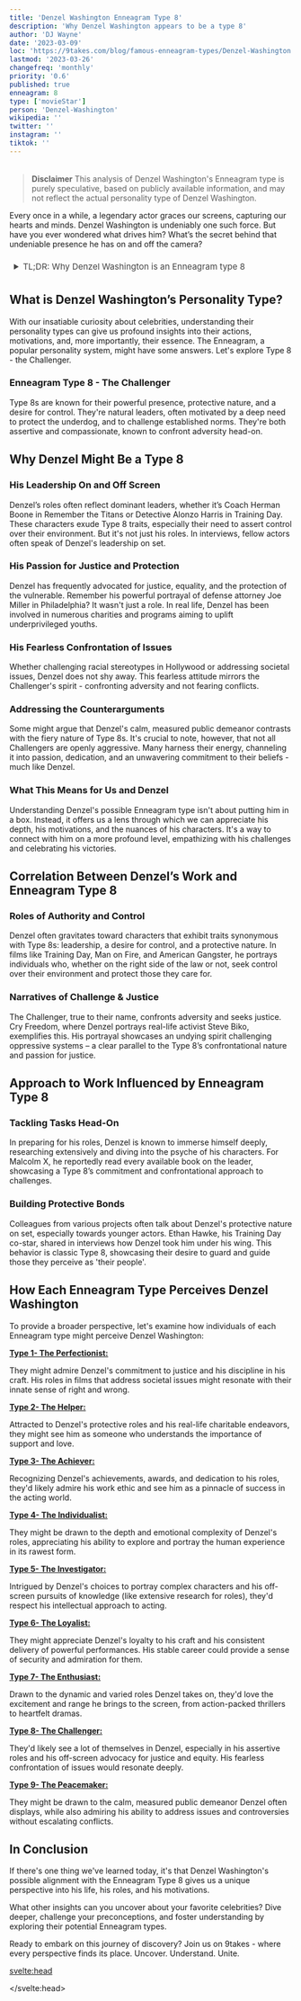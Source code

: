 ```yaml
---
title: 'Denzel Washington Enneagram Type 8'
description: 'Why Denzel Washington appears to be a type 8'
author: 'DJ Wayne'
date: '2023-03-09'
loc: 'https://9takes.com/blog/famous-enneagram-types/Denzel-Washington'
lastmod: '2023-03-26'
changefreq: 'monthly'
priority: '0.6'
published: true
enneagram: 8
type: ['movieStar']
person: 'Denzel-Washington'
wikipedia: ''
twitter: ''
instagram: ''
tiktok: ''
---
```


<!-- // notes:  -->

<script>
	import  PopCard  from "../../../lib/components/atoms/PopCard.svelte";
</script>
<div
	style="display: flex;
    justify-content: center;
    margin: 1rem 0;
	"
>
	<PopCard
		image={`/types/8s/${'Denzel-Washington'}.webp`}
		showIcon={false}
		displayText="Denzel Washington"
		subtext=""
	/>
</div>

> **Disclaimer** This analysis of Denzel Washington's Enneagram type is purely speculative, based on publicly available information, and may not reflect the actual personality type of Denzel Washington.

<p class="firstLetter">Every once in a while, a legendary actor graces our screens, capturing our hearts and minds. Denzel Washington is undeniably one such force. But have you ever wondered what drives him? What’s the secret behind that undeniable presence he has on and off the camera?</p>

<details>
<summary class="accordion">TL;DR: Why Denzel Washington is an Enneagram type 8</summary>
<div class="panel">
<ul>
<li><b>Iconic Roles & Type 8 Traits:</b> When we think of Denzel Washington, roles of authority, leadership, and control immediately come to mind. Films like Training Day and American Gangster showcase characters with a fierce desire for control and protection, closely mirroring Type 8's powerful presence and protective nature.
</li>
<li><b>Denzel's Inner World:</b> Behind the limelight, Denzel might grapple with a deep need to shield and safeguard, a hallmark of Type 8s. This could manifest in how he approaches relationships, daily interactions, and even his dedication to roles, driven by an intrinsic desire to challenge established norms and fight for the underdog.
</li>
<li><b>Navigating Controversy:</b> Denzel hasn’t been without his share of controversies. Whether addressing criticisms or confronting societal issues, his assertive stand can be traced back to the Type 8's childhood wounds of feeling betrayed or manipulated. Understanding this can foster empathy, realizing that this boldness might stem from deeper vulnerabilities.
</li>
<li><b>Motivation Behind Actions:</b> At the heart of Denzel's professional choices, interactions, and even challenges is a core Type 8 motivation: the desire for control and the avoidance of vulnerability. From his meticulous preparation for roles to his leadership on set, each decision can be seen as an embodiment of his speculated Enneagram type's innate drives.
</li>
</ul>
  </div>
</details>

## What is Denzel Washington’s Personality Type?

With our insatiable curiosity about celebrities, understanding their personality types can give us profound insights into their actions, motivations, and, more importantly, their essence. The Enneagram, a popular personality system, might have some answers. Let's explore Type 8 - the Challenger.

### Enneagram Type 8 - The Challenger

Type 8s are known for their powerful presence, protective nature, and a desire for control. They're natural leaders, often motivated by a deep need to protect the underdog, and to challenge established norms. They're both assertive and compassionate, known to confront adversity head-on.

## Why Denzel Might Be a Type 8

### His Leadership On and Off Screen

Denzel’s roles often reflect dominant leaders, whether it’s Coach Herman Boone in Remember the Titans or Detective Alonzo Harris in Training Day. These characters exude Type 8 traits, especially their need to assert control over their environment. But it's not just his roles. In interviews, fellow actors often speak of Denzel's leadership on set.

### His Passion for Justice and Protection

Denzel has frequently advocated for justice, equality, and the protection of the vulnerable. Remember his powerful portrayal of defense attorney Joe Miller in Philadelphia? It wasn't just a role. In real life, Denzel has been involved in numerous charities and programs aiming to uplift underprivileged youths.

### His Fearless Confrontation of Issues

Whether challenging racial stereotypes in Hollywood or addressing societal issues, Denzel does not shy away. This fearless attitude mirrors the Challenger's spirit - confronting adversity and not fearing conflicts.

### Addressing the Counterarguments

Some might argue that Denzel's calm, measured public demeanor contrasts with the fiery nature of Type 8s. It's crucial to note, however, that not all Challengers are openly aggressive. Many harness their energy, channeling it into passion, dedication, and an unwavering commitment to their beliefs - much like Denzel.

### What This Means for Us and Denzel

Understanding Denzel's possible Enneagram type isn't about putting him in a box. Instead, it offers us a lens through which we can appreciate his depth, his motivations, and the nuances of his characters. It's a way to connect with him on a more profound level, empathizing with his challenges and celebrating his victories.

## Correlation Between Denzel’s Work and Enneagram Type 8

### Roles of Authority and Control

Denzel often gravitates toward characters that exhibit traits synonymous with Type 8s: leadership, a desire for control, and a protective nature. In films like Training Day, Man on Fire, and American Gangster, he portrays individuals who, whether on the right side of the law or not, seek control over their environment and protect those they care for.

### Narratives of Challenge & Justice

The Challenger, true to their name, confronts adversity and seeks justice. Cry Freedom, where Denzel portrays real-life activist Steve Biko, exemplifies this. His portrayal showcases an undying spirit challenging oppressive systems – a clear parallel to the Type 8’s confrontational nature and passion for justice.

## Approach to Work Influenced by Enneagram Type 8

### Tackling Tasks Head-On

In preparing for his roles, Denzel is known to immerse himself deeply, researching extensively and diving into the psyche of his characters. For Malcolm X, he reportedly read every available book on the leader, showcasing a Type 8’s commitment and confrontational approach to challenges.

### Building Protective Bonds

Colleagues from various projects often talk about Denzel's protective nature on set, especially towards younger actors. Ethan Hawke, his Training Day co-star, shared in interviews how Denzel took him under his wing. This behavior is classic Type 8, showcasing their desire to guard and guide those they perceive as 'their people'.

## How Each Enneagram Type Perceives Denzel Washington

To provide a broader perspective, let's examine how individuals of each Enneagram type might perceive Denzel Washington:

<article>
	<a href="/blog/enneagram/enneagram-type-1"><b>Type 1- The Perfectionist:</b></a>
  <p>They might admire Denzel's commitment to justice and his discipline in his craft. His roles in films that address societal issues might resonate with their innate sense of right and wrong.</p>
</article>
<article>
	<a href="/blog/enneagram/enneagram-type-2"><b>Type 2- The Helper:</b></a>
  <p>Attracted to Denzel's protective roles and his real-life charitable endeavors, they might see him as someone who understands the importance of support and love.</p>
</article>
<article>
	<a href="/blog/enneagram/enneagram-type-3"><b>Type 3- The Achiever:</b></a>
  <p>Recognizing Denzel's achievements, awards, and dedication to his roles, they'd likely admire his work ethic and see him as a pinnacle of success in the acting world.</p>
</article>
<article>
	<a href="/blog/enneagram/enneagram-type-4"><b>Type 4- The Individualist:</b></a>
  <p>They might be drawn to the depth and emotional complexity of Denzel's roles, appreciating his ability to explore and portray the human experience in its rawest form.</p>
</article>
<article>
	<a href="/blog/enneagram/enneagram-type-5"><b>Type 5- The Investigator:</b></a>
  <p>Intrigued by Denzel's choices to portray complex characters and his off-screen pursuits of knowledge (like extensive research for roles), they'd respect his intellectual approach to acting.</p>
</article>
<article>
	<a href="/blog/enneagram/enneagram-type-6"><b>Type 6- The Loyalist:</b></a>
  <p>They might appreciate Denzel's loyalty to his craft and his consistent delivery of powerful performances. His stable career could provide a sense of security and admiration for them.</p>
</article>
<article>
	<a href="/blog/enneagram/enneagram-type-7"><b>Type 7- The Enthusiast:</b></a>
  <p>Drawn to the dynamic and varied roles Denzel takes on, they'd love the excitement and range he brings to the screen, from action-packed thrillers to heartfelt dramas.</p>
</article>
<article>
	<a href="/blog/enneagram/enneagram-type-8"><b>Type 8- The Challenger:</b></a>
  <p>They'd likely see a lot of themselves in Denzel, especially in his assertive roles and his off-screen advocacy for justice and equity. His fearless confrontation of issues would resonate deeply.</p>
</article>
<article>
	<a href="/blog/enneagram/enneagram-type-9"><b>Type 9- The Peacemaker:</b></a>
  <p>They might be drawn to the calm, measured public demeanor Denzel often displays, while also admiring his ability to address issues and controversies without escalating conflicts.</p>
</article>

## In Conclusion

If there's one thing we've learned today, it's that Denzel Washington's possible alignment with the Enneagram Type 8 gives us a unique perspective into his life, his roles, and his motivations.

What other insights can you uncover about your favorite celebrities? Dive deeper, challenge your preconceptions, and foster understanding by exploring their potential Enneagram types.

Ready to embark on this journey of discovery? Join us on 9takes - where every perspective finds its place. Uncover. Understand. Unite.

<svelte:head>

<script type="application/ld+json">
{
  "@context": "http://schema.org",
  "@graph": [
    {
      "@type": "Article",
      "articleBody": "This article delves deep into the personality of Denzel Washington, speculating on his Enneagram Type 8 attributes. Through examining his career choices, his approach to roles, and even controversies, we gain insight into the possible core motivations that drive this acclaimed actor. The article draws connections between his Enneagram type and the projects he pursues, offering a holistic view of Denzel from a unique psychological perspective.",
      "author": {
        "@type": "Person",
        "name": "DJ Wayne",
        "sameAs": [
          {
            "@id": "https://www.instagram.com/djwayne3/"
          },
          {
            "@id": "https://twitter.com/djwayne3"
          }
        ]
      },
      "dateModified": {
        "@type": "Date",
        "@value": "2023-08-10"
      },
      "datePublished": {
        "@type": "Date",
        "@value": "2023-08-10"
      },
      "description": "A comprehensive look into Denzel Washington's speculated Enneagram Type 8 personality, exploring how this might influence his career and roles in films.",
      "headline": "Denzel Washington: A Deep Dive Into His Possible Enneagram Type 8 Personality",
      "image": {
        "@type": "ImageObject",
        "height": 800,
        "url": {
          "@id": "https://9takes.com/types/8s/Denzel-Washington.webp"
        },
        "width": 1200
      },
      "mainEntityOfPage": {
        "@id": "https://9takes.com/blog/famous-enneagram-types/Denzel-Washington",
        "@type": "WebPage"
      },
      "mentions": {
        "@type": "Person",
        "name": "Denzel Washington",
        "sameAs": [
          {
            "@id": "https://en.wikipedia.org/wiki/Denzel_Washington"
          },
          {
            "@id": "https://twitter.com/OfficiaIDenzeI"
          },
          {
            "@id": "https://www.instagram.com/denzelwashington.official/"
          }
        ]
      },
      "publisher": {
        "@type": "Organization",
        "sameAs": [
          {
            "@id": "https://www.instagram.com/9takesdotcom/"
          },
          {
            "@id": "https://twitter.com/9takesdotcom"
          }
        ],
        "logo": {
          "@type": "ImageObject",
          "url": {
            "@id": "https://9takes.com/brand/darkRubix.png"
          }
        },
        "name": "9takes"
      }
    },
    {
      "@type": "FAQPage",
      "mainEntity": [
        {
          "@type": "Question",
          "acceptedAnswer": {
            "@type": "Answer",
            "text": "Denzel Washington, through his career choices and public appearances, showcases qualities often associated with Enneagram Type 8, such as assertiveness, a desire for control, and a protective nature. This is seen in his roles, where he often plays strong, assertive characters, and in interviews where he stands firm in his beliefs."
          },
          "name": "Why is Denzel Washington considered an Enneagram Type 8?"
        },
        {
          "@type": "Question",
          "acceptedAnswer": {
            "@type": "Answer",
            "text": "From powerful roles in movies like 'Training Day' to his approach towards social issues, Denzel embodies the intensity and passion characteristic of Type 8. However, it's crucial to note that public perceptions are based on his portrayed image in media, and to truly understand his personality, one would need a closer personal understanding."
          },
          "name": "What are some examples of Denzel Washington's Type 8 attributes?"
        },
		{
          "@type": "Question",
          "acceptedAnswer": {
            "@type": "Answer",
            "text": "Denzel Washington is recognized for his commanding presence both on and off screen. His assertiveness, leadership qualities, and ability to confront challenges head-on resonate with characteristics of an Enneagram Type 8."
          },
          "name": "What is Denzel Washington's personality like?"
        },
		{
          "@type": "Question",
          "acceptedAnswer": {
            "@type": "Answer",
            "text": "Denzel Washington is speculated to be an Enneagram Type 8, often referred to as The Challenger. This type is recognized for its assertiveness, passion, and protective nature. Denzel's roles, public image, and advocacy all hint towards these attributes. However, this speculation is based on public data and not confirmed directly by Denzel himself."
          },
          "name": "What is Denzel Washington's Enneagram type?"
        }
      ]
    }
  ]
}
</script>

</svelte:head>

<style lang="scss">
  .accordion {
    color: #444;
    cursor: pointer;
    padding: 0.5rem;
    border: none;
    text-align: left;
    outline: none;
    font-size: 15px;
    transition: 0.4s;
  }

  .accordion:hover {
    background-color: var(--color-theme-purple-v);
    color: var(--color-theme-purple);
  }

  /*.panel:hover {

    background-color: #ccc;

}*/

  .panel {
    padding: 18px;
    /*display: none;*/
    background-color: white;
    overflow: hidden;

  }
</style>
